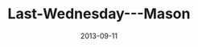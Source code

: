 ---
layout: music 
title: "Last-Wednesday---Mason"
series: "Go Forth"
date: 2013-09-11 
description: "Last Wednesday"
audio: "http://www.crossroads.net/players/media/hq/082813_lw_mason.mp3"
audio-duration: "43:00"
src: "http://www.crossroads.net/players/media/mediumHz/"
---